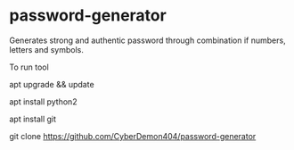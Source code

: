 # password-generator
Generates strong and authentic password through combination if numbers, letters and symbols.



To run tool

apt upgrade && update

apt install python2

apt install git

git clone https://github.com/CyberDemon404/password-generator
